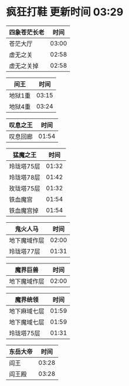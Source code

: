 # 疯狂打鞋 更新时间 03:29

| 四象苍茫长老   | 时间    |
|--------|-------|
| 苍茫大厅 | 03:00 |
| 虚无之关 | 02:58 |
| 虚无之关掉 | 02:58 |

| 间王   | 时间    |
|--------|-------|
| 地狱1重 | 03:15 |
| 地狱4重 | 03:24 |

| 叹息之王   | 时间    |
|--------|-------|
| 叹息回廊 | 01:54 |

| 猛魔之王   | 时间    |
|--------|-------|
| 玲珑塔75层 | 01:32 |
| 玲珑塔78层 | 01:42 |
| 玫珑塔75层 | 01:32 |
| 铁血魔宫 | 01:54 |
| 铁血魔宫掉 | 01:54 |

| 鬼火人马   | 时间    |
|--------|-------|
| 地下魔域作层 | 02:00 |
| 玲珑塔77层 | 01:31 |

| 魔界巨兽   | 时间    |
|--------|-------|
| 地下魔域作层 | 02:00 |

| 魔界统领   | 时间    |
|--------|-------|
| 地下麻域七层 | 01:59 |
| 地下魔域七层 | 01:59 |
| 玲珑塔75层 | 01:31 |

| 东岳大帝   | 时间    |
|--------|-------|
| 阎王 | 03:28 |
| 阎王殿 | 03:28 |